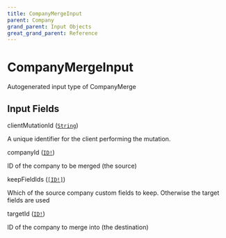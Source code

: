 ```yaml
---
title: CompanyMergeInput
parent: Company
grand_parent: Input Objects
great_grand_parent: Reference
---
```


<h1>CompanyMergeInput</h1>

Autogenerated input type of CompanyMerge

<h2>Input Fields</h2>

<div class="field-entry ">
  <span id="client_mutation_id" class="field-name anchored">clientMutationId (<code><a href="/docs/reference/scalar/string">String</a></code>)</span>

  <div class="description-wrapper">
   <p>A unique identifier for the client performing the mutation.</p>

  </div>
</div>

<div class="field-entry ">
  <span id="company_id" class="field-name anchored">companyId (<code><a href="/docs/reference/scalar/id">ID!</a></code>)</span>

  <div class="description-wrapper">
   <p>ID of the company to be merged (the source)</p>

  </div>
</div>

<div class="field-entry ">
  <span id="keep_field_ids" class="field-name anchored">keepFieldIds (<code><a href="/docs/reference/scalar/id">[ID!]</a></code>)</span>

  <div class="description-wrapper">
   <p>Which of the source company custom fields to keep. Otherwise the target fields are used</p>

  </div>
</div>

<div class="field-entry ">
  <span id="target_id" class="field-name anchored">targetId (<code><a href="/docs/reference/scalar/id">ID!</a></code>)</span>

  <div class="description-wrapper">
   <p>ID of the company to merge into (the destination)</p>

  </div>
</div>

